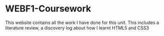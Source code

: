 # WEBF1-Coursework
This website contains all the work I have done for this unit. This includes a literature review, a discovery log about how I learnt HTML5 and CSS3
